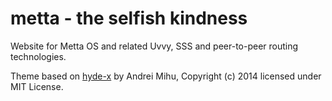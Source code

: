 metta - the selfish kindness
============================

Website for Metta OS and related Uvvy, SSS and peer-to-peer routing technologies.


Theme based on [hyde-x](https://github.com/zyro/hyde-x) by Andrei Mihu, Copyright (c) 2014 licensed under MIT License.
